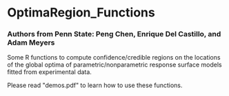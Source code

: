 # OptimaRegion_Functions

### Authors from Penn State: Peng Chen, Enrique Del Castillo, and Adam Meyers

Some R functions to compute confidence/credible regions on the locations of the global optima of parametric/nonparametric response surface models fitted from experimental data.

Please read "demos.pdf" to learn how to use these functions.
